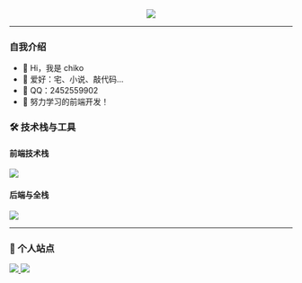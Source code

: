 <div align="center">
  <img src="https://readme-typing-svg.demolab.com?font=Fira+Code&weight=600&size=30&duration=3000&pause=1000&color=0EE2F7FF&center=true&vCenter=true&width=600&lines=Hi+%F0%9F%91%8B%2C+I'm+chiko;Welcome+to+my+little+home" />
</div>

---

### 自我介绍

- 👋 Hi，我是 chiko
- 💖 爱好：宅、小说、敲代码...
- 🐧 QQ：2452559902
- 🌈 努力学习的前端开发！

### 🛠️ 技术栈与工具

#### 前端技术栈

<img src="https://skillicons.dev/icons?i=html,css,js,ts,vue,react,webpack,vite,electron,tailwind" />

#### 后端与全栈

<img src="https://skillicons.dev/icons?i=nodejs,python,sqlite" />

---

### 🤝 个人站点

<a href="https://www.chiko.store">
  <img src="https://img.shields.io/badge/个人博客-FF6F61?style=flat&logo=hexo&logoColor=white" />
</a>
<a href="https://leetcode.cn/u/chiko_wen/">
  <img src="https://img.shields.io/badge/LeetCode-FFA116?style=flat&logo=leetcode&logoColor=white" />
</a>
